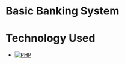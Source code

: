 # Basic Banking System 

# Technology Used

* [![PHP](https://img.shields.io/badge/PHP-8.0-blue)](https://www.php.net/)
